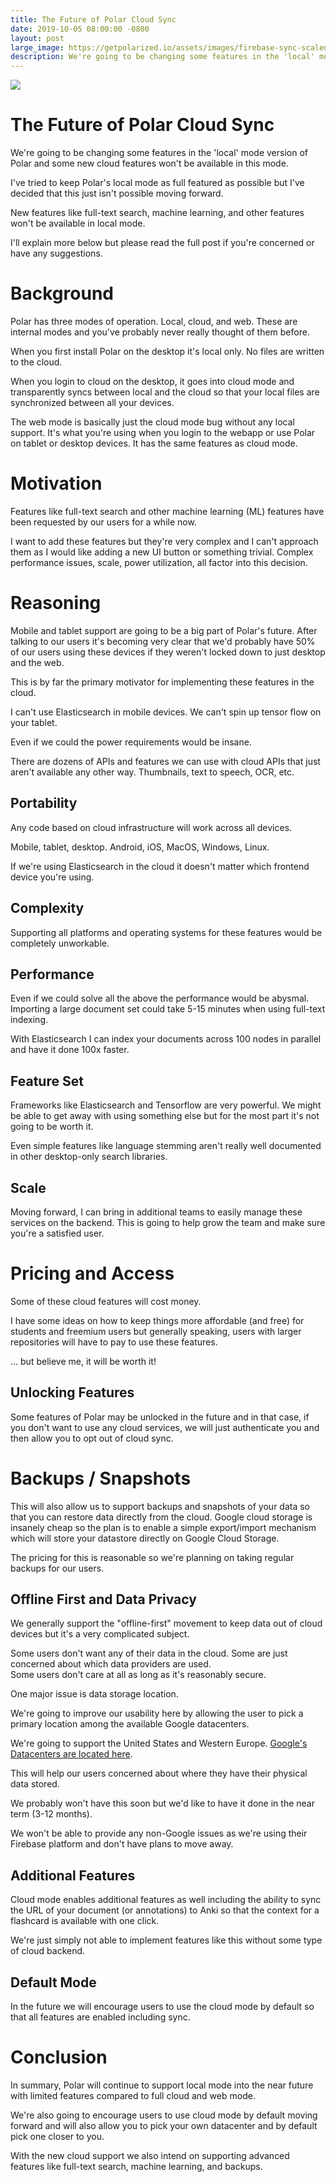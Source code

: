 ```yaml
---
title: The Future of Polar Cloud Sync  
date: 2019-10-05 08:00:00 -0800
layout: post
large_image: https://getpolarized.io/assets/images/firebase-sync-scaled.jpg
description: We're going to be changing some features in the 'local' mode version of Polar and some new cloud features won't be available in this mode.    
---
```

<img class="img-fluid" src="https://getpolarized.io/assets/images/firebase-sync-scaled.jpg">

# The Future of Polar Cloud Sync

We're going to be changing some features in the 'local' mode version of Polar and some new cloud features won't be 
available in this mode.

I've tried to keep Polar's local mode as full featured as possible but I've decided that this just isn't possible 
moving forward.

New features like full-text search, machine learning, and other features won't be available in local mode.

I'll explain more below but please read the full post if you're concerned or have any suggestions.

# Background

Polar has three modes of operation.  Local, cloud, and web.  These are internal modes and you've probably never 
really thought of them before.

When you first install Polar on the desktop it's local only. No files are written to the cloud.

When you login to cloud on the desktop, it goes into cloud mode and transparently syncs between local and the cloud
so that your local files are synchronized between all your devices.

The web mode is basically just the cloud mode bug without any local support.  It's what you're using when you login 
to the webapp or use Polar on tablet or desktop devices.  It has the same features as cloud mode.

# Motivation

Features like full-text search and other machine learning (ML) features have been requested by our users for a while now.

I want to add these features but they're very complex and I can't approach them as I would like adding a new UI button 
or something trivial.  Complex performance issues, scale, power utilization, all factor into this decision.

# Reasoning

Mobile and tablet support are going to be a big part of Polar's future.  After talking to our users it's becoming 
very clear that we'd probably have 50% of our users using these devices if they weren't locked down to just desktop
and the web.

This is by far the primary motivator for implementing these features in the cloud.   

I can't use Elasticsearch in mobile devices.  We can't spin up tensor flow on your tablet.  

Even if we could the power requirements would be insane.  

There are dozens of APIs and features we can use with cloud APIs that just aren't available any other way.  Thumbnails,
text to speech, OCR, etc.

## Portability

Any code based on cloud infrastructure will work across all devices.  

Mobile, tablet, desktop. Android, iOS, MacOS, Windows, Linux. 

If we're using Elasticsearch in the cloud it doesn't matter which frontend device you're using.

## Complexity

Supporting all platforms and operating systems for these features would be completely unworkable.

## Performance

Even if we could solve all the above the performance would be abysmal.  Importing a large document set could take 5-15 
minutes when using full-text indexing.

With Elasticsearch I can index your documents across 100 nodes in parallel and have it done 100x faster.  
        
## Feature Set

Frameworks like Elasticsearch and Tensorflow are very powerful. We might be able to get away with using something else 
but for the most part it's not going to be worth it.

Even simple features like language stemming aren't really well documented in other desktop-only search libraries.

## Scale

Moving forward, I can bring in additional teams to easily manage these services on the backend.  This is going to help
grow the team and make sure you're a satisfied user.

# Pricing and Access

Some of these cloud features will cost money.

I have some ideas on how to keep things more affordable (and free) for students and freemium users but generally
speaking, users with larger repositories will have to pay to use these features.

... but believe me, it will be worth it!

## Unlocking Features

Some features of Polar may be unlocked in the future and in that case, if you don't want to use any cloud services, we
will just authenticate you and then allow you to opt out of cloud sync.

# Backups / Snapshots

This will also allow us to support backups and snapshots of your data so that you can restore data directly from the 
cloud.  Google cloud storage is insanely cheap so the plan is to enable a simple export/import mechanism which will 
store your datastore directly on Google Cloud Storage.  

The pricing for this is reasonable so we're planning on taking regular backups for our users.

## Offline First and Data Privacy

We generally support the "offline-first" movement to keep data out of cloud devices but it's a very complicated subject.

Some users don't want any of their data in the cloud. Some are just concerned about which data providers are used.  
Some users don't care at all as long as it's reasonably secure.  

One major issue is data storage location.

We're going to improve our usability here by allowing the user to pick a primary location among the available Google 
datacenters.  

We're going to support the United States and Western Europe.  [Google's Datacenters are located here](https://firebase.google.com/docs/firestore/locations). 

This will help our users concerned about where they have their physical data stored.

We probably won't have this soon but we'd like to have it done in the near term (3-12 months).

We won't be able to provide any non-Google issues as we're using their Firebase platform and don't have plans to move away.

## Additional Features

Cloud mode enables additional features as well including the ability to sync the URL of your document (or annotations)
to Anki so that the context for a flashcard is available with one click.

We're just simply not able to implement features like this without some type of cloud backend.

## Default Mode

In the future we will encourage users to use the cloud mode by default so that all features are enabled including sync. 

# Conclusion

In summary, Polar will continue to support local mode into the near future with limited features compared to full cloud
and web mode. 

We're also going to encourage users to use cloud mode by default moving forward and will also allow you to pick your 
own datacenter and by default pick one closer to you.

With the new cloud support we also intend on supporting advanced features like full-text search, machine learning, and 
backups.

